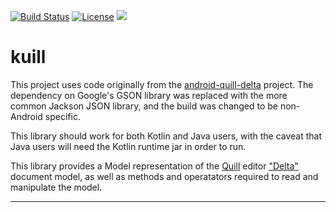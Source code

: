 [![Build Status](https://travis-ci.org/brettwooldridge/kuill.svg?branch=master)](https://travis-ci.org/brettwooldridge/kuill)
[![License](https://img.shields.io/badge/License-BSD%203--Clause-blue.svg)](https://opensource.org/licenses/BSD-3-Clause)
[![][Maven Central img]][Maven Central]

# kuill

This project uses code originally from the [android-quill-delta](https://github.com/volser/android-quill-delta) project.  The dependency
on Google's GSON library was replaced with the more common Jackson JSON library, and the build was changed to be non-Android specific.

This library should work for both Kotlin and Java users, with the caveat that Java users will need the Kotlin runtime jar in order to run.

This library provides a Model representation of the [Quill](https://quilljs.com) editor ["Delta"](https://quilljs.com/docs/delta/) document model, as well as methods and operatators required to read and manipulate the model.

-----------------------------------------------------------------------------------------------------------------------------------

[Maven Central]:https://maven-badges.herokuapp.com/maven-central/com.zaxxer/kuill
[Maven Central img]:https://maven-badges.herokuapp.com/maven-central/com.zaxxer/kuill/badge.svg
